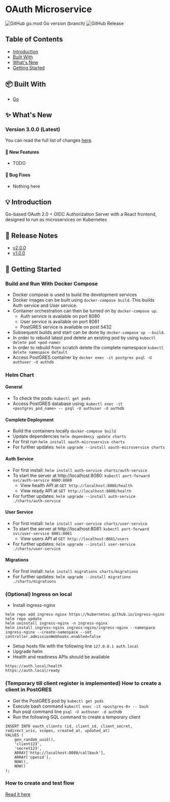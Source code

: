 # OAuth Microservice
![GitHub go.mod Go version (branch)](https://img.shields.io/github/go-mod/go-version/arnavmaiti/oauth-microservice)
![GitHub Release](https://img.shields.io/github/v/release/arnavmaiti/oauth-microservice)


## Table of Contents
* [Introduction](#bulb-introduction)
* [Built With](#package-built-with)
* [What's New](#sparkles-whats-new)
* [Getting Started](#wrench-getting-started)

## :package: Built With
* [Go](https://go.dev/)

## :sparkles: What's New

### Version 3.0.0 (Latest)
You can read the full list of changes [here](https://github.com/arnavmaiti/oauth-microservice/wiki/Version-3.0.0).

#### :rocket: New Features
* TODO

#### :bug: Bug Fixes
* Nothing here

## :bulb: Introduction
Go-based OAuth 2.0 + OIDC Authorization Server with a React frontend, designed to run as microservices on Kubernetes
## :rocket: Release Notes
* [v2.0.0](https://github.com/arnavmaiti/oauth-microservice/wiki/Version-2.0.0)
* [v1.0.0](https://github.com/arnavmaiti/oauth-microservice/wiki/Version-1.0.0)

## :wrench: Getting Started

### Build and Run With Docker Compose
* Docker compose is used to build the development services
* Docker images can be built using `docker-compose build`. This builds Auth service and User service.
* Container orchestration can then be turned on by `docker-compose up`.
  * Auth service is available on port 8080
  * User service is available on port 8081
  * PostGRES service is available on post 5432
* Subsequent builds and start can be done by `docker-compose up --build`.
* In order to rebuild latest pod delete an existing pod by using `kubectl delete pod <pod-name>`
* In order to rebuild from scratch delete the complete namespace `kubectl delete namespace default`
* Access PostGRES container by `docker exec -it postgres psql -U authuser -d authdb`

### Helm Chart

#### General
* To check the pods: `kubectl get pods`
* Access PostGRES database using: `kubectl exec -it <postgres_pod_name> -- psql -U authuser -d authdb`

#### Complete Deployment
* Build the containers locally `docker-compose build`
* Update dependencies `helm dependency update charts`
* For first run `helm install oauth-microservice charts`
* For further updates: `helm upgrade --install oauth-microservice charts`

#### Auth Service
* For first install: `helm install auth-service charts/auth-service`
* To start the server at http://localhost:8080: `kubectl port-forward svc/auth-service 8080:8080`
  * View health API at `GET http://localhost:8080/health`
  * View ready API at `GET http://localhost:8080/health`
* For further updates: `helm upgrade --install auth-service ./charts/auth-service`

#### User Service
* For first install: `helm install user-service charts/user-service`
* To start the server at http://localhost:8081: `kubectl port-forward svc/user-service 8081:8081`
  * View users API at `GET http://localhost:8081/users`
* For further updates: `helm upgrade --install user-service ./charts/user-service`

#### Migrations
* For first install: `helm install migrations charts/migrations`
* For further updates: `helm upgrade --install migrations ./charts/migrations`

### (Optional) Ingress on local
* Install ingress-nginx
```
helm repo add ingress-nginx https://kubernetes.github.io/ingress-nginx
helm repo update
helm uninstall ingress-nginx -n ingress-nginx
helm install ingress-nginx ingress-nginx/ingress-nginx --namespace ingress-nginx --create-namespace --set controller.admissionWebhooks.enabled=false
```
* Setup hosts file with the following line `127.0.0.1 auth.local`
* Upgrade helm
* Health and readiness APIs should be available
```
https://auth.local/health
https://auth.local/ready
```

### (Temporary till client register is implemented) How to create a client in PostGRES
* Get the PostGRES pod by `kubectl get pods`
* Execute bash command `kubectl exec -it <postgres-0> -- bash`
* Run psql command line `psql -U authuser -d authdb`
* Run the following SQL command to create a temporary client
```
INSERT INTO oauth_clients (id, client_id, client_secret, redirect_uris, scopes, created_at, updated_at)
VALUES (
    gen_random_uuid(),
    'client123',
    'secret123',
    ARRAY['http://localhost:8080/callback'],
    ARRAY['openid'],
    NOW(),
    NOW()
);
```

### How to create and test flow
[Read it here](https://github.com/arnavmaiti/oauth-microservice/wiki/Version-2.0.0#book-how-to-create-user-and-test-flow)


